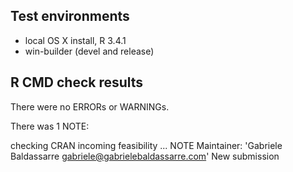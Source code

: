 ## Test environments
* local OS X install, R 3.4.1
* win-builder (devel and release)

## R CMD check results
There were no ERRORs or WARNINGs.

There was 1 NOTE:

checking CRAN incoming feasibility ... NOTE
Maintainer: 'Gabriele Baldassarre gabriele@gabrielebaldassarre.com' New submission
